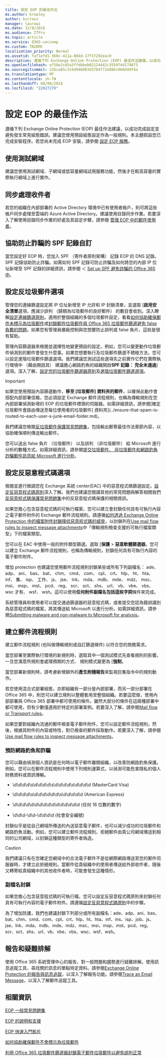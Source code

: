 ```yaml
---
title: 設定 EOP 的最佳作法
ms.author: krowley
author: kccross
manager: laurawi
ms.date: 12/9/2016
ms.audience: ITPro
ms.topic: article
ms.service: O365-seccomp
ms.custom: TN2DMC
localization_priority: Normal
ms.assetid: faf1efd1-3b0c-411a-804d-17f37292eac0
description: 遵循下列 Exchange Online Protection (EOP) 最佳作法建議，以成功完成設定並避免發生常見組態錯誤。
ms.openlocfilehash: ef58e2cd5a3ffdbbeb02124442c355974d174073
ms.sourcegitcommit: 22bca85c3c6d946083d3784f72e886c068d49f4a
ms.translationtype: MT
ms.contentlocale: zh-TW
ms.lasthandoff: 08/06/2018
ms.locfileid: "22027270"
---
```

# <a name="best-practices-for-configuring-eop"></a>設定 EOP 的最佳作法
  
遵循下列 Exchange Online Protection (EOP) 最佳作法建議，以成功完成設定並避免發生常見組態錯誤。建議您使用預設組態設定作為一般規則。本主題假設您已完成安裝程序。若您尚未完成 EOP 安裝，請參閱 [設定 EOP 服務](set-up-your-eop-service.md)。
  
## <a name="use-a-test-domain"></a>使用測試網域

建議您使用測試網域、子網域或低容量網域試用服務功能，然後才在較高容量的實際執行網域上進行實作。
  
## <a name="synchronize-recipients"></a>同步處理收件者

若您的組織在內部部署的 Active Directory 環境中已有使用者帳戶，則可將這些帳戶同步處理至雲端的 Azure Active Directory。建議使用目錄同步作業。若要深入了解使用目錄同步作業的好處及其設定步驟，請參閱 [管理 EOP 中的郵件使用者](manage-mail-users-in-eop.md)。
  
## <a name="spf-record-customization-to-help-prevent-spoofing"></a>協助防止詐騙的 SPF 記錄自訂

當您設定好 EOP 時，您加入 SPF （寄件者原則架構） 記錄 EOP 的 DNS 記錄。SPF 記錄協助防止詐騙。如需如何 SPF 記錄可防止詐騙及如何將您的內部 IP 位址新增至 SPF 記錄的詳細資訊，請參閱 ＜ [Set up SPF 避免詐騙的 Office 365 中](../set-up-spf-in-office-365-to-help-prevent-spoofing.md)。 
  
## <a name="set-anti-spam-options"></a>設定反垃圾郵件選項

管理您的連線篩選設定將 IP 位址新增至 IP 允許和 IP 封鎖清單，並選取 [**啟用安全清單**選項，應減少誤判 （歸類為垃圾郵件的良好郵件） 的數目會收到。深入瞭解[設定連線篩選原則](../configure-the-connection-filter-policy.md)。適用於整個組織的多個垃圾郵件設定，看看[如何協助確保郵件未標示為垃圾郵件](https://go.microsoft.com/fwlink/p/?LinkId=534224)或[封鎖郵件垃圾郵件與 Office 365 垃圾郵件篩選避免 false 負數的問題](https://go.microsoft.com/fwlink/p/?LinkId=534225)。如果您有管理員層級控制與您想要防止誤判或 false 負片，這些是很有幫助。
  
管理內容篩選器來檢閱並選擇性地變更預設的設定。例如，您可以變更動作垃圾郵件偵測到的郵件會發生什麼事。如果您想要執行及垃圾郵件篩選不積極方法，您可以設定進階垃圾郵件篩選選項。我們建議您測試這些選項先之前實作它們在實際執行環境中 （藉由開啟其） 建議擔心網路釣魚的組織開啟**SPF 記錄： 完全未通過**] 選項。深入了解，[設定您的垃圾郵件篩選器原則](../configure-your-spam-filter-policies.md)及[進階垃圾郵件篩選選項](../advanced-spam-filtering-asf-options.md)。
  
> [!IMPORTANT]
> 如果您使用預設內容篩選動作，**移至 [垃圾郵件] 資料夾的郵件**，以確保此動作會搭配內部部署信箱，您必須設定 Exchange 郵件流程規則，也稱為傳輸規則在您內部部署偵測新增的 EOP 的垃圾郵件標頭的伺服器。如需詳細資訊，請參閱[確定垃圾郵件會路由傳送至每位使用者的垃圾郵件] 資料夾](../ensure-that-spam-is-routed-to-each-user-s-junk-email-folder.md)。 
  
我們建議您檢閱[反垃圾郵件保護常見問題集](../anti-spam-protection-faq.md)，包括輸出郵寄最佳作法章節內容，以協助確保順利傳送輸出郵件。
  
您可以送出 false 負片 （垃圾郵件） 以及誤判 （非垃圾郵件） 給 Microsoft 進行分析的數種方式。如需詳細資訊，請參閱[提交垃圾郵件、 非垃圾郵件和網路釣魚詐騙郵件訊息給 Microsoft 進行分析](../submit-spam-non-spam-and-phishing-scam-messages-to-microsoft-for-analysis.md)。
  
## <a name="set-anti-malware-options"></a>設定反惡意程式碼選項

檢閱並進行微調您在 Exchange 系統 center(EAC) 中的惡意程式碼篩選設定。[設定反惡意程式碼原則](../configure-anti-malware-policies.md)深入了解。我們也建議您閱讀其他的常見問題與解答相關我們[反惡意程式碼保護常見問題集](../anti-malware-protection-faq-eop.md)中的反惡意程式碼保護的相關資訊。
  
如果您擔心包含惡意程式碼的可執行檔案，您可以建立會封鎖任何具有可執行內容之電子郵件附件的 Exchange 郵件流程規則。請遵循[如何透過 Exchange Online Protection 中的檔案附件封鎖降低惡意程式碼的威脅](https://support.microsoft.com/kb/2959596)，以封鎖列在[Use mail flow rules to inspect message attachments](http://technet.microsoft.com/library/874d1c78-a8ec-4938-b388-d3208c2fa971.aspx)中「傳輸規則檢查支援的可執行檔案類型」下的檔案類型。
  
您可以在 EAC 中使用一般的附件類型篩選。選取 [**保護** \> **惡意軟體篩選器**。您可以建立 Exchange 郵件流程規則，也稱為傳輸規則，封鎖任何具有可執行內容的電子郵件附件。 
  
增加 protection 也建議您使用郵件流程規則封鎖某些或所有下列副檔名： ade、 adp、 ani、 bas、 bat、 chm、 cmd、 com、 cpl、 crt、 hlp、 ht、 hta、 inf、 集、 isp、 工作、 js、 jse、 lnk、 mda、 mdb、 mde、 mdz、 msc、 msi、 msp、 mst、 pcd、 reg、 scr、 sct、 shs、 url、 vb、 vbe、 vbs、 wsc 才有、 wsf、 wsh。這可以使用**任何附件副檔名包括這些字詞**條件來完成。 
  
系統管理員和使用者可以提交通過篩選器的惡意程式碼，或者提交您認為錯誤識別為惡意程式碼的檔案，將其傳送給 Microsoft 以進行分析。如需詳細資訊，請參閱[Submitting malware and non-malware to Microsoft for analysis](../submitting-malware-and-non-malware-to-microsoft-for-analysis.md)。
  
## <a name="create-mail-flow-rules"></a>建立郵件流程規則

建立郵件流程規則 (也叫做傳輸規則或自訂篩選條件) 以符合您的商務需求。
  
當您部署至實際執行環境的新規則時，選取其中一個測試模式先查看規則的影響。一旦您滿意所規則會處理預期的方式、 規則模式變更為 [**強制**。
  
當您部署新規則時，請考慮新增額外的**產生附隨報告**來監視巨集指令中的規則動作。 
  
若您使用混合式部署組態，亦即組織有一部分是內部部署，而另一部分部署在 Office 365 中，則您可以建立規則以整體套用至整個組織。若要這麼做，使用內部部署與 Office 365 部署中都可使用的條件。雖然大部分的條件在這兩種部署中都可使用，但有少數僅適用於特定的部署案例。若要深入了解，請參閱[Mail flow or Transport rules](http://technet.microsoft.com/library/743bd525-0ca2-426d-b76c-b4a052bc8886.aspx)。
  
如果您要對組織內流通的郵件檢查電子郵件附件，您可以設定郵件流程規則。然後，根據其附件的內容或特性，對已檢查的郵件採取動作。若要深入了解，請參閱 [Use mail flow rules to inspect message attachments](http://technet.microsoft.com/library/874d1c78-a8ec-4938-b388-d3208c2fa971.aspx)。
  
### <a name="phishing-and-spoofing-prevention"></a>預防網路釣魚和詐騙

您可以藉由偵測個人資訊是在何時以電子郵件離開組織，以改善防網路釣魚保護。例如，您可以在郵件流程規則中使用下列規則運算式，以偵測可能危害隱私的個人財務資料或資訊傳輸。
  
- \d\d\d\d\s\d\d\d\d\s\d\d\d\d\s\d\d\d\d (MasterCard Visa)
    
- \d\d\d\d\s\d\d\d\d\d\d\s\d\d\d\d\d (American Express)
    
- \d\d\d\d\d\d\d\d\d\d\d\d\d\d\d\d (任何 16 位數的數字)
    
- \d\d\d\-\d\d\-\d\d\d\d (社會安全編號)
    
封鎖似乎是從自己網域所傳送的內送惡意電子郵件，也可以減少成功的垃圾郵件和網路釣魚活動。例如，您可以建立郵件流程規則，拒絕郵件由貴公司網域傳送到相同的公司網域，以封鎖這種類型的寄件者偽造。
  
> [!CAUTION]
> 我們建議只有在您確定您網域中的合法電子郵件不是從網際網路傳送至您的郵件伺服器時，才建立此拒絕規則。當郵件從貴組織中的使用者傳送給外部收件者，隨後又轉寄給貴組織中的其他收件者時，可能會發生這種情形。 
  
### <a name="extension-blocking"></a>副檔名封鎖

如果您擔心包含惡意程式碼的可執行檔，您可以設定反惡意程式碼原則來封鎖任何具有可執行內容的電子郵件附件。請遵循[設定反惡意程式碼原則](../configure-anti-malware-policies.md)中的步驟。
  
為了增加防護，我們也建議封鎖下列部分或所有副檔名：ade、adp、ani、bas、bat、chm、cmd、com、cpl、crt、hlp、ht、hta、inf、ins、isp、job、js、jse、lnk、mda、mdb、mde、mdz、msc、msi、msp、mst、pcd、reg、scr、sct、shs、url、vb、vbe、vbs、wsc、wsf、wsh。
  
## <a name="reporting-and-troubleshooting"></a>報告和疑難排解

使用 Office 365 系統管理中心的報告，對一般問題和趨勢進行疑難排解。使用訊息追蹤工具，尋找關於訊息的單點特定資料。請參閱[Exchange Online Protection 的報告與訊息追蹤](reporting-and-message-trace-in-exchange-online-protection.md)，以深入了解報告功能。請參閱[Trace an Email Message](http://technet.microsoft.com/library/0c83cde6-5b09-4106-8587-c200cdc59094.aspx)，以深入了解郵件追蹤工具。
  
## <a name="for-more-information"></a>相關資訊

[EOP 一般常見問題集](eop-general-faq.md)
  
[EOP 的說明和支援](help-and-support-for-eop.md)
  
[EOP 快速入門影片](videos-for-getting-started-with-eop.md)
  
[如何協助確保郵件不會標示為垃圾郵件](https://go.microsoft.com/fwlink/p/?LinkId=534224)
  
[利用 Office 365 垃圾郵件篩選器封鎖電子郵件垃圾郵件以避免誤判正常](https://go.microsoft.com/fwlink/p/?LinkId=534225)
  

